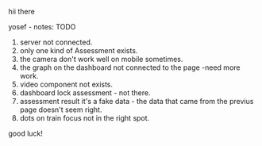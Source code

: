 hii there

yosef -  notes:
TODO

1. server not connected.
2. only one kind of Assessment exists.
3. the camera don't work well on mobile sometimes.
4. the graph on the dashboard not connected to the page -need more work.
5. video component not exists.
6. dashboard lock assessment - not there.
7. assessment result it's a fake data - the data that came from the previus page doesn't seem right.
8. dots on train focus not in the right spot.


good luck!